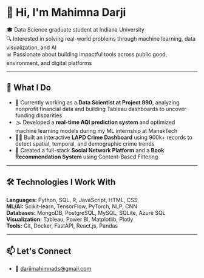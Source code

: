 # 👋 Hi, I'm Mahimna Darji

🎓 Data Science graduate student at Indiana University  
🔍 Interested in solving real-world problems through machine learning, data visualization, and AI  
📊 Passionate about building impactful tools across public good, environment, and digital platforms

---

## 🧠 What I Do

- 🔬 Currently working as a **Data Scientist at Project 990**, analyzing nonprofit financial data and building Tableau dashboards to uncover funding disparities
- 🌫️ Developed a **real-time AQI prediction system** and optimized machine learning models during my ML internship at ManekTech
- 🕵️‍♂️ Built an interactive **LAPD Crime Dashboard** using 900k+ records to detect spatial, temporal, and demographic crime trends
- 🔗 Created a full-stack **Social Network Platform** and a **Book Recommendation System** using Content-Based Filtering

---

## 🛠️ Technologies I Work With

**Languages:** Python, SQL, R, JavaScript, HTML, CSS  
**ML/AI:** Scikit-learn, TensorFlow, PyTorch, NLP, CNN  
**Databases:** MongoDB, PostgreSQL, MySQL, SQLite, Azure SQL  
**Visualization:** Tableau, Power BI, Matplotlib, Plotly  
**Tools:** Git, Docker, FastAPI, React.js, Pandas

---


## 📫 Let's Connect

- 📧 [darjimahimnads@gmail.com](mailto:darjimahimnads@gmail.com)  



